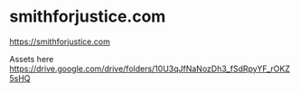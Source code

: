 # smithforjustice.com
https://smithforjustice.com

Assets here
https://drive.google.com/drive/folders/10U3qJfNaNozDh3_fSdRpyYF_rOKZ5sHQ
